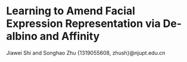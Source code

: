 # Learning to Amend Facial Expression Representation via De-albino and Affinity
Jiawei Shi and Songhao Zhu
{1319055608, zhush}@njupt.edu.cn
